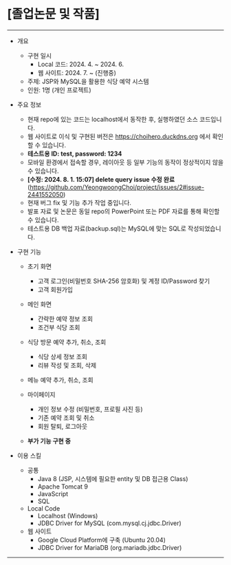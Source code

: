 # [졸업논문 및 작품]
<hr/>

* 개요
  + 구현 일시
    + Local 코드: 2024. 4. ~ 2024. 6.
    + 웹 사이트: 2024. 7. ~ (진행중)
  + 주제: JSP와 MySQL을 활용한 식당 예약 시스템
  + 인원: 1명 (개인 프로젝트)
 
* 주요 정보
    + 현재 repo에 있는 코드는 localhost에서 동작한 후, 실행하였던 소스 코드입니다.
    + 웹 사이트로 이식 및 구현된 버전은 https://choihero.duckdns.org 에서 확인할 수 있습니다.
    + <b>테스트용 ID: test, password: 1234 </b>
    + 모바일 환경에서 접속할 경우, 레이아웃 등 일부 기능의 동작이 정상적이지 않을 수 있습니다.
    + <b>[수정: 2024. 8. 1. 15:07] delete query issue 수정 완료 </b>(https://github.com/YeongwoongChoi/project/issues/2#issue-2441552050)
    + 현재 버그 fix 및 기능 추가 작업 중입니다.
  + 발표 자료 및 논문은 동일 repo의 PowerPoint 또는 PDF 자료를 통해 확인할 수 있습니다.
  + 테스트용 DB 백업 자료(backup.sql)는 MySQL에 맞는 SQL로 작성되었습니다.

* 구현 기능
  + 초기 화면
    + 고객 로그인(비밀번호 SHA-256 암호화) 및 계정 ID/Password 찾기
    + 고객 회원가입
  + 메인 화면
    + 간략한 예약 정보 조회
    + 조건부 식당 조회
  + 식당 방문 예약 추가, 취소, 조회
    + 식당 상세 정보 조회
    + 리뷰 작성 및 조회, 삭제
  + 메뉴 예약 추가, 취소, 조회
  + 마이페이지
    + 개인 정보 수정 (비밀번호, 프로필 사진 등)
    + 기존 예약 조회 및 취소
    + 회원 탈퇴, 로그아웃

  + <b> 부가 기능 구현 중 </b>
  
* 이용 스킬
  + 공통
    + Java 8 (JSP, 시스템에 필요한 entity 및 DB 접근용 Class)
    + Apache Tomcat 9
    + JavaScript
    + SQL
  + Local Code
    + Localhost (Windows) 
    + JDBC Driver for MySQL (com.mysql.cj.jdbc.Driver)
  + 웹 사이트
    + Google Cloud Platform에 구축 (Ubuntu 20.04)
    + JDBC Driver for MariaDB (org.mariadb.jdbc.Driver)
<hr/>
